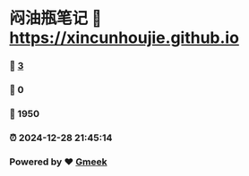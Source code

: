 # 闷油瓶笔记 :link: https://xincunhoujie.github.io 
### :page_facing_up: [3](https://xincunhoujie.github.io/tag.html) 
### :speech_balloon: 0 
### :hibiscus: 1950 
### :alarm_clock: 2024-12-28 21:45:14 
### Powered by :heart: [Gmeek](https://github.com/Meekdai/Gmeek)
